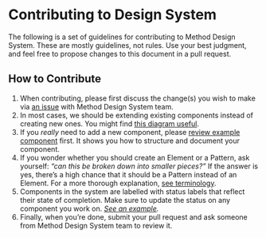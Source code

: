 # Contributing to Design System

The following is a set of guidelines for contributing to Method Design System. These are mostly guidelines, not rules. Use your best judgment, and feel free to propose changes to this document in a pull request.

## How to Contribute

1.  When contributing, please first discuss the change(s) you wish to make via [an issue](https://github.com/viljamis/vue-design-system/issues/new) with Method Design System team.
2.  In most cases, we should be extending existing components instead of creating new ones. You might find [this diagram useful](https://coggle.it/diagram/V0hkiP976OIbGpy8/t/vanilla-pattern).
3.  If you _really_ need to add a new component, please [review example component](https://github.com/viljamis/vue-design-system/blob/master/src/ExampleComponent.vue) first. It shows you how to structure and document your component.
4.  If you wonder whether you should create an Element or a Pattern, ask yourself: _“can this be broken down into smaller pieces?”_ If the answer is yes, there’s a high chance that it should be a Pattern instead of an Element. For a more thorough explanation, [see terminology](https://github.com/viljamis/vue-design-system/wiki/terminology).
5.  Components in the system are labelled with status labels that reflect their state of completion. Make sure to update the status on any component you work on. _[See an example](https://github.com/viljamis/vue-design-system/blob/master/src/ExampleComponent.vue#L8-L23)._
6.  Finally, when you’re done, submit your pull request and ask someone from Method Design System team to review it.
